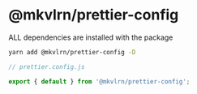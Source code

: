 # @mkvlrn/prettier-config

ALL dependencies are installed with the package

```bash
yarn add @mkvlrn/prettier-config -D
```

```js
// prettier.config.js

export { default } from '@mkvlrn/prettier-config';
```
